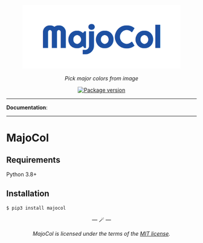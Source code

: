 <p align="center">
  <img width="420px" src="https://raw.githubusercontent.com/suzukey/majocol/main/docs/img/majocol.png" alt='majocol'>
</p>

<p align="center">
  <em>Pick major colors from image</em>
</p>

<p align="center">
  <a href="https://pypi.org/project/majocol/" target="_blank">
    <img src="https://img.shields.io/pypi/v/majocol?color=%2334D058&label=pypi%20package" alt="Package version">
  </a>
</p>

---

**Documentation**:

---

# MajoCol

## Requirements

Python 3.8+

## Installation

```shell
$ pip3 install majocol
```

<p align="center">&mdash; 🪄 &mdash;</p>

<p align="center">
  <i>MajoCol is licensed under the terms of the <a href="https://github.com/suzukey/majocol/blob/main/LICENSE">MIT license</a>.</i>
</p>

